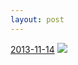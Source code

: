 ```yaml
---
layout: post
---
```


<p>
  <time><a href="/186">2013-11-14</a></time>
  <a href="/186"><img src="{{ site.assets_url }}/186-640.jpg" srcset="{{ site.assets_url }}/186-1280.jpg 1280w, {{ site.assets_url }}/186-960.jpg 960w, {{ site.assets_url }}/186-640.jpg 640w, {{ site.assets_url }}/186-320.jpg 320w" sizes="(min-width: 700px) 50vw, calc(100vw - 2rem)" /></a>
</p>
